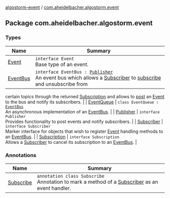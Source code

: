 [algostorm-event](../index.md) / [com.aheidelbacher.algostorm.event](.)

## Package com.aheidelbacher.algostorm.event

### Types

| Name | Summary |
|---|---|
| [Event](-event.md) | `interface Event`<br>Base type of an event. |
| [EventBus](-event-bus/index.md) | `interface EventBus : `[`Publisher`](-publisher/index.md)<br>An event bus which allows a [Subscriber](-subscriber.md) to [subscribe](-event-bus/subscribe.md) and unsubscribe from
certain topics through the returned [Subscription](-subscription/index.md) and allows to [post](-publisher/post.md) an
[Event](-event.md) to the bus and notify its subscribers. |
| [EventQueue](-event-postQueue/index.md) | `class EventQueue : `[`EventBus`](-event-bus/index.md)<br>An asynchronous implementation of an [EventBus](-event-bus/index.md). |
| [Publisher](-publisher/index.md) | `interface Publisher`<br>Provides functionality to post events and notify subscribers. |
| [Subscriber](-subscriber.md) | `interface Subscriber`<br>Marker interface for objects that wish to register [Event](-event.md) handling methods
to an [EventBus](-event-bus/index.md). |
| [Subscription](-subscription/index.md) | `interface Subscription`<br>Allows a [Subscriber](-subscriber.md) to cancel its subscription to an [EventBus](-event-bus/index.md). |

### Annotations

| Name | Summary |
|---|---|
| [Subscribe](-subscribe/index.md) | `annotation class Subscribe`<br>Annotation to mark a method of a [Subscriber](-subscriber.md) as an event handler. |
